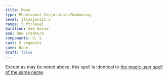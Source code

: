 ```yaml
---
title: Maze
type: Phantasmal Conjuration/Summoning
level: Illusionist 5
range: 5 ft/level
duration: See below
aoe: One creature
components: V, S
cast: 5 segments
save: None
draft: false
---
```


Except as may be noted above, this spell is identical to [the magic user spell of the same name](/srd/spells/magic-user/maze).
